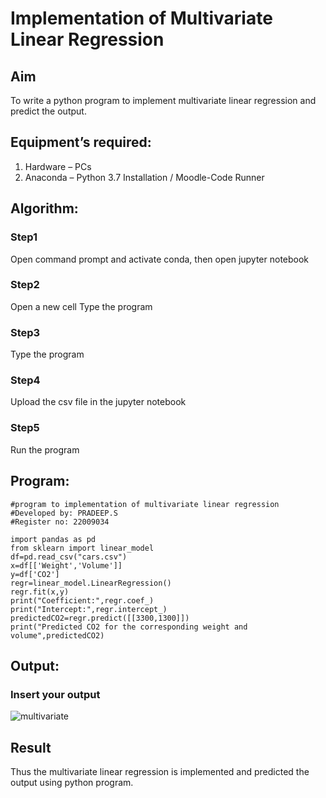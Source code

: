 # Implementation of Multivariate Linear Regression
## Aim
To write a python program to implement multivariate linear regression and predict the output.
## Equipment’s required:
1.	Hardware – PCs
2.	Anaconda – Python 3.7 Installation / Moodle-Code Runner
## Algorithm:
### Step1
Open command prompt and activate conda, then open jupyter notebook

### Step2
Open a new cell Type the program

### Step3
Type the program

### Step4
Upload the csv file in the jupyter notebook

### Step5
Run the program

## Program:
```
#program to implementation of multivariate linear regression
#Developed by: PRADEEP.S
#Register no: 22009034 

import pandas as pd
from sklearn import linear_model
df=pd.read_csv("cars.csv")
x=df[['Weight','Volume']]
y=df['CO2']
regr=linear_model.LinearRegression()
regr.fit(x,y)
print("Coefficient:",regr.coef_)
print("Intercept:",regr.intercept_)
predictedCO2=regr.predict([[3300,1300]])
print("Predicted CO2 for the corresponding weight and volume",predictedCO2)
```
## Output:

### Insert your output
![multivariate](https://user-images.githubusercontent.com/120539823/214793962-29180a43-4564-4d79-acff-cdf71a48ddd9.jpg)


## Result
Thus the multivariate linear regression is implemented and predicted the output using python program.
